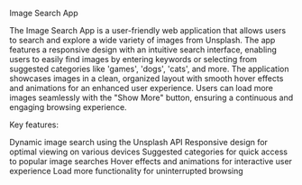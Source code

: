 Image Search App

The Image Search App is a user-friendly web application that allows users to search and explore a wide variety of images from Unsplash. The app features a responsive design with an intuitive search interface, enabling users to easily find images by entering keywords or selecting from suggested categories like 'games', 'dogs', 'cats', and more. The application showcases images in a clean, organized layout with smooth hover effects and animations for an enhanced user experience. Users can load more images seamlessly with the "Show More" button, ensuring a continuous and engaging browsing experience.

Key features:

Dynamic image search using the Unsplash API
Responsive design for optimal viewing on various devices
Suggested categories for quick access to popular image searches
Hover effects and animations for interactive user experience
Load more functionality for uninterrupted browsing
